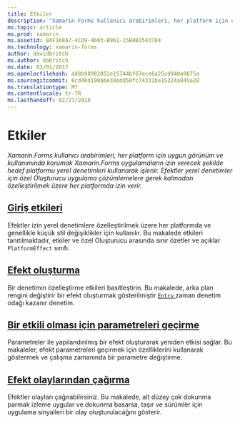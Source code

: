 ```yaml
---
title: Etkiler
description: "Xamarin.Forms kullanıcı arabirimleri, her platform için uygun görünüm ve kullanımında korumak Xamarin.Forms uygulamaların izin verecek şekilde hedef platformu yerel denetimleri kullanarak işlenir. Efektler yerel denetimler için özel Oluşturucu uygulama çözümlemelere gerek kalmadan özelleştirilmek üzere her platformda izin verir."
ms.topic: article
ms.prod: xamarin
ms.assetid: 8AF168A7-4CD9-4603-B961-15B8B1543784
ms.technology: xamarin-forms
author: davidbritch
ms.author: dabritch
ms.date: 03/01/2017
ms.openlocfilehash: dd8b98982052e15744bf67ece6a25cd940a9875a
ms.sourcegitcommit: 6cd40d190abe38edd50fc74331be15324a845a28
ms.translationtype: MT
ms.contentlocale: tr-TR
ms.lasthandoff: 02/27/2018
---
```

# <a name="effects"></a>Etkiler

_Xamarin.Forms kullanıcı arabirimleri, her platform için uygun görünüm ve kullanımında korumak Xamarin.Forms uygulamaların izin verecek şekilde hedef platformu yerel denetimleri kullanarak işlenir. Efektler yerel denetimler için özel Oluşturucu uygulama çözümlemelere gerek kalmadan özelleştirilmek üzere her platformda izin verir._

## <a name="introduction-to-effectsintroductionmd"></a>[Giriş etkileri](introduction.md)

Efektler izin yerel denetimlere özelleştirilmek üzere her platformda ve genellikle küçük stil değişiklikler için kullanılır. Bu makalede etkileri tanıtılmaktadır, etkiler ve özel Oluşturucu arasında sınır özetler ve açıklar `PlatformEffect` sınıfı.

## <a name="creating-an-effectcreatingmd"></a>[Efekt oluşturma](creating.md)

Bir denetimin özelleştirme etkileri basitleştirin. Bu makalede, arka plan rengini değiştirir bir efekt oluşturmak gösterilmiştir [ `Entry` ](https://developer.xamarin.com/api/type/Xamarin.Forms.Entry/) zaman denetim odağı kazanır denetim.

## <a name="passing-parameters-to-an-effectpassing-parametersindexmd"></a>[Bir etkili olması için parametreleri geçirme](passing-parameters/index.md)

Parametreler ile yapılandırılmış bir efekt oluşturarak yeniden etkisi sağlar. Bu makaleler, efekt parametreleri geçirmek için özelliklerini kullanarak göstermek ve çalışma zamanında bir parametre değiştirme.

## <a name="invoking-events-from-an-effecttouch-trackingmd"></a>[Efekt olaylarından çağırma](touch-tracking.md)

Efektler olayları çağırabilirsiniz. Bu makalede, alt düzey çok dokunma parmak izleme uygular ve dokunma basarsa, taşır ve sürümler için uygulama sinyalleri bir olay oluşturulacağını gösterir.